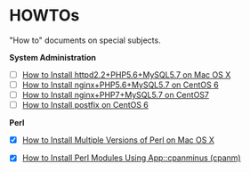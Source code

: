# HOWTOs

"How to" documents on special subjects.

**System Administration**

- [ ] [How to Install httpd2.2+PHP5.6+MySQL5.7 on Mac OS X](howto-install-httpd22-php56-mysql57-on-macosx.md)
- [ ] [How to Install nginx+PHP5.6+MySQL5.7 on CentOS 6](howto-install-nginx-php56-mysql57-on-centos6.md)
- [ ] [How to Install nginx+PHP7+MySQL5.7 on CentOS7](howto-install-nginx-php7-mysql57-on-centos7.md)
- [ ] [How to Install postfix on CentOS 6](howto-install-posfix-on-centos6.md)

**Perl**

- [x] [How to Install Multiple Versions of Perl on Mac OS X](howto-install-multiple-versions-of-perl-on-macosx.md)
- [x] [How to Install Perl Modules Using App::cpanminus (cpanm)](howto-install-perl-moudles-using-cpanminus.md)

